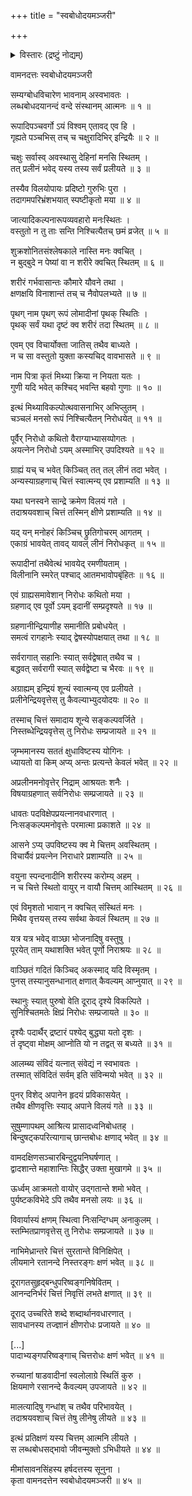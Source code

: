 +++
title = "स्वबोधोदयमञ्जरी"

+++

<details><summary>विस्तारः (द्रष्टुं नोद्यम्)</summary>

Vamanadatta: Svabodhodayamanjari  
  
  
  
Vamanadatta: Svabodhodayamanjari  
  
  
Based on Torella, Raffaele: "The Svabodhodayamañjarī, or How to Suppress the Mind with No Effort". IN:  
R. Tsuchida and A. Wezler: Harānandalaharī. Studies in Honour of Prof. Minoru Hara on His Seventieth Birthday.  
Reinbeck : 2000, pp. 387-410.  
  
  
Input by Daniele Cuneo  
[GRETIL-Version: 2017-04-27]  

</details>


    
वामनदत्तः स्वबोधोदयमञ्जरी  
    
    
सम्यग्बोधविचारेण भावनाम् अस्वभावतः ।  
लब्धबोधदयानन्दं वन्दे संस्थानम् आत्मनः ॥ १ ॥  
    
रूपादिपञ्चवर्गो ऽयं विश्वम् एतावद् एव हि ।  
गृह्यते पञ्चभिस् तच् च चक्षुरादिभिर् इन्द्रियैः ॥ २ ॥  
    
चक्षुः सर्वास्व् अवस्थासु देहिनां मनसि स्थितम् ।  
तत् प्रलीनं भवेद् यस्य तस्य सर्वं प्रलीयते ॥ ३ ॥  
    
तस्यैव विलयोपायः प्रदिष्टो गुरुभिः पुरा ।  
तदागमपरिभ्रंशभयात् स्पष्टीकृतो मया ॥ ४ ॥  
    
जात्यादिकल्पनारूपव्यवहारो मनःस्थितः ।  
वस्तुतो न तु ताः सन्ति निश्चित्यैतच् छमं व्रजेत् ॥ ५ ॥  
    
शुक्रशोनितसंश्लेषकाले नास्ति मनः क्वचित् ।  
न बुद्बुदे न पेष्यां वा न शरीरे क्वचित् स्थितम् ॥ ६ ॥  
    
शरीरं गर्भवासान्तः कौमारे यौवने तथा ।  
क्षणक्षयि विनाशान्तं तच् च नैवोपलभ्यते ॥ ७ ॥  
    
पृथग् नाम पृथग् रूपं लोमादीनां पृथक् स्थितिः ।  
पृथक् सर्वं यथा दृष्टं क्व शरीरं तदा स्थितम् ॥ ८ ॥  
    
एवम् एव विचार्योक्ता जातिस् तथैव बाध्यते ।  
न च सा वस्तुतो युक्ता कस्यचिद् वावभासते ॥ ९ ॥  
    
नाम पित्रा कृतं मिथ्या क्रिया न नियता यतः ।  
गुणी यदि भवेत् कश्चिद् भवन्ति बहवो गुणाः ॥ १० ॥  
    
इत्थं मिथ्याविकल्पोत्थवासनाभिर् अभिप्लुतम् ।  
चञ्चलं मनसो रूपं निश्चित्यैतन् निरोधयेत् ॥ ११ ॥  
    
पूर्वैर् निरोधो कथितो वैराग्याभ्यासय्पोगतः ।  
अयत्नेन निरोधो ऽयम् अस्माभिर् उपदिश्यते ॥ १२ ॥  
    
ग्राह्यं यच् च भवेत् किञ्चित् तत् तल् लीनं तदा भवेत् ।  
अन्यस्याग्रहणाच् चित्तं स्वात्मन्य् एव प्रशाम्यति ॥ १३ ॥  
    
यथा घनस्वने सान्द्रे क्रमेण विलयं गते ।  
तदाश्रयवशाच् चित्तं तस्मिन् क्षीणे प्रशाम्यति ॥ १४ ॥  
    
यद् यन् मनोहरं किञ्चिच् छ्रुतिगोचरम् आगतम् ।  
एकाग्रं भावयेत् तावद् यावल् लीनं निरोधकृत् ॥ १५ ॥  
    
रूपादीनां तथैवेत्थं भावयेद् रमणीयताम् ।  
विलीनानि स्मरेत् पश्चाद् आतमभावोपबृंहितः ॥ १६ ॥  
    
एवं ग्राह्यसमावेशान् निरोधः कथितो मया ।  
ग्रहणाद् एव पूर्वो ऽयम् इदानीं सम्प्रदृश्यते ॥ १७ ॥  
    
ग्रहणानीन्द्रियाणीह समानीति प्रबोधयेत् ।  
समत्वं रागहानेः स्याद् द्वेषस्योपक्षयात् तथा ॥ १८ ॥  
    
सर्वरागात् सहानिः स्यात् सर्वद्वेषात् तथैव च ।  
बद्धवत् सर्वरागी स्यात् सर्वद्वेष्टा च भैरवः ॥ १९ ॥  
    
अग्राह्यम् इन्द्रियं शून्यं स्वात्मन्य् एव प्रलीयते ।  
प्रलीनेन्द्रियवृत्तेस् तु कैवल्याभ्युदयोदयः ॥ २० ॥  
    
तस्माच् चित्तं समादाय शून्ये सङ्कल्पवर्जिते ।  
निस्तब्धेन्द्रियवृत्तेस् तु निरोधः सम्प्रजायते ॥ २१ ॥  
    
जृम्भमानस्य सततं क्षुधाविष्टस्य योगिनः ।  
ध्यायतो वा किम् अप्य् अन्तः प्रत्यन्ते केवलं भवेत् ॥ २२ ॥  
    
अप्रलीनमनोवृत्तेर् निद्राम् आश्रयतः शनैः ।  
विषयाग्रहणात् सर्वनिरोधः सम्प्रजायते ॥ २३ ॥  
    
धावतः पदविक्षेपप्रयत्नानवधारणात् ।  
निःसङ्कल्पमनोवृत्तेः परमात्मा प्रकाशते ॥ २४ ॥  
    
आसने ऽप्य् उपविष्टस्य क्व मे चित्तम् अवस्थितम् ।  
विचार्यैवं प्रयत्नेन निराधारे प्रशाम्यति ॥ २५ ॥  
    
वयुना स्पन्दनादीनि शरीरस्य करोम्य् अहम् ।  
न च चित्ते स्थितो वायुर् न वायौ चित्तम् आस्थितम् ॥ २६ ॥  
    
एवं विमृशतो भावान् न क्वचित् संस्थितं मनः ।  
मिथैव वृत्तयस् तस्य सर्वथा केवलं स्थितम् ॥ २७ ॥  
    
यत्र यत्र भवेद् वाञ्छा भोजनादिषु वस्तुषु ।  
पूरयेत् ताम् यथाशक्ति भवेत् पूर्णो निराश्रयः ॥ २८ ॥  
    
वाञ्छितं गदितं किञ्चिद् अकस्माद् यदि विस्मृतम् ।  
पुनस् तस्यानुसन्धानात् क्षणात् कैवल्यम् आप्नुयात् ॥ २९ ॥  
    
स्थानुः स्यात् पुरुषो वेति दूराद् दृश्ये विकल्पिते ।  
सुनिश्चितमतेः क्षिप्रं निरोधः सम्प्रजायते ॥ ३० ॥  
    
दृश्यैः पदार्थैर् द्रष्टारं पश्येद् बुद्ध्या यतो दृशः ।  
तं दृष्ट्वा मोक्षम् आप्नोति यो न तद्वत् स बध्यते ॥ ३१ ॥  
    
आलम्ब्य संविदं यत्नात् संवेद्यं न स्वभावतः ।  
तस्मात् संविदितं सर्वम् इति संविन्मयो भवेत् ॥ ३२ ॥  
    
पुनर् विशेद् अपानेन हृदयं प्रविकासयेत् ।  
तथैव क्षीणवृत्तिः स्याद् अपाने विलयं गते ॥ ३३ ॥  
    
सुषुम्णापथम् आश्रित्य प्रासादध्वनिबोधतह् ।  
बिन्दुषट्कपरित्यागाच् छान्तबोधः क्षणाद् भवेत् ॥ ३४ ॥  
    
वामदक्षिणसञ्चारबिन्दुद्वयनिघर्षणात् ।  
द्वादशान्ते महाशान्तिः सिद्धैर् उक्ता मुखागमे ॥ ३५ ॥  
    
ऊर्ध्वम् आक्रमतो वायोर् उद्गतान्ते शमो भवेत् ।  
पुर्यष्टकविभेदे ऽपि तथैव मनसो लयः ॥ ३६ ॥  
    
विवार्यास्यं क्षणम् स्थित्वा निःसन्दिग्धम् अनाकुलम् ।  
स्तम्भितप्राणवृत्तेस् तु निरोधः सम्प्रजायते ॥ ३७ ॥  
    
नाभिमेध्रान्तरे चित्तं सुरतान्ते विनिक्षिपेत् ।  
लीयमाने रतानन्दे निस्तरङ्गः क्षणं भवेत् ॥ ३८ ॥  
    
दूरागतसुहृद्बन्धुपरिष्वङ्गनिषेवितम् ।  
आनन्दनिर्भरं चित्तं निवृत्तिं लभते क्षणात् ॥ ३९ ॥  
    
दूराद् उच्चरिते शब्दे शब्दार्थानवधारणात् ।  
सावधानस्य तज्ज्ञानं क्षीणरोधः प्रजायते ॥ ४० ॥  
    
[...]  
पादाभ्यङ्गपरिष्वङ्गाच् चित्तरोधः क्षणं भवेत् ॥ ४१ ॥  
    
रुच्यानां षाडवादीनां स्वलोलाग्रे स्थितिं कुरु ।  
क्षियमाणे रसानन्दे कैवल्यम् उपजायते ॥ ४२ ॥  
    
मालत्यादिषु गन्धांश् च तथैव परिभावयेत् ।  
तदाश्रयवशाच् चित्तं तेषु लीनेषु लीयते ॥ ४३ ॥  
    
इत्थं प्रतिक्षणं यस्य चित्तम् आत्मनि लीयते ।  
स लब्धबोधसद्भावो जीवन्मुक्तो ऽभिधीयते ॥ ४४ ॥  
    
मीमांसावनसिंहस्य हर्षदत्तस्य सूनुना ।  
कृता वामनदत्तेन स्वबोधोदयमञ्जरी ॥ ४५ ॥  
    
